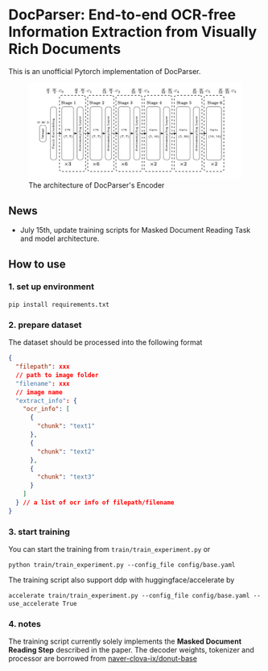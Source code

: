 # DocParser: End-to-end OCR-free Information Extraction from Visually Rich Documents

This is an unofficial Pytorch implementation of DocParser.

<figure class="image">
  <img src="doc/encoder_arch.jpeg" alt="{{ encoder architecture }}">
  <figcaption>The architecture of DocParser's Encoder</figcaption>
</figure>

## News
- July 15th, update training scripts for Masked Document Reading Task and model architecture.

## How to use
### 1. set up environment
```shell
pip install requirements.txt
```

### 2. prepare dataset
The dataset should be processed into the following format
```json
{
  "filepath": xxx
  // path to image folder
  "filename": xxx
  // image name
  "extract_info": {
    "ocr_info": [
      {
        "chunk": "text1"
      },
      {
        "chunk": "text2"
      },
      {
        "chunk": "text3"
      }
    ]
  } // a list of ocr info of filepath/filename 
}
```
### 3. start training
You can start the training from ```train/train_experiment.py``` or

```shell
python train/train_experiment.py --config_file config/base.yaml
```
The training script also support ddp with huggingface/accelerate by
```shell
accelerate train/train_experiment.py --config_file config/base.yaml --use_accelerate True
```
### 4. notes
The training script currently solely implements the **Masked Document Reading Step** described in the paper. The decoder weights, tokenizer and processor are borrowed from [naver-clova-ix/donut-base](https://huggingface.co/naver-clova-ix/donut-base)